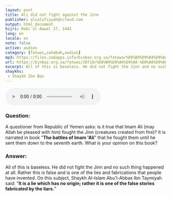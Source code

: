 ```yaml
---
layout: post
title: Ali did not fight against the Jinn
publisher: alsalafiyyah@icloud.com
output: html_document
hijri: Rabi'ul-Awwal 27, 1442
lang: en
locale: en
note: false
active: audios
category: [fatwas,sahabah,audios]
mp3: https://files.zadapps.info/binbaz.org.sa/fatawa/%D8%B9%D9%84%D9%8A%20%D8%A8%D9%86%20%D8%A3%D8%A8%D9%8A%20%D8%B7%D8%A7%D9%84%D8%A8%20%D9%84%D9%85%20%D9%8A%D8%AD%D8%A7%D8%B1%D8%A8%20%D8%A7%D9%84%D8%AC%D9%86.mp3
url: https://binbaz.org.sa/fatwas/28718/%D8%B9%D9%84%D9%8A-%D8%A8%D9%86-%D8%A7%D8%A8%D9%8A-%D8%B7%D8%A7%D9%84%D8%A8-%D9%84%D9%85-%D9%8A%D8%AD%D8%A7%D8%B1%D8%A8-%D8%A7%D9%84%D8%AC%D9%86
excerpt: All of this is baseless. He did not fight the Jinn and no such thing happened at all. Rather this is false and is one of the lies and fabrications that people have invented.
shaykhs: 
 - Shaykh Ibn Baz
---
```


<audio controls>
 <source src="https://files.zadapps.info/binbaz.org.sa/fatawa/%D8%B9%D9%84%D9%8A%20%D8%A8%D9%86%20%D8%A3%D8%A8%D9%8A%20%D8%B7%D8%A7%D9%84%D8%A8%20%D9%84%D9%85%20%D9%8A%D8%AD%D8%A7%D8%B1%D8%A8%20%D8%A7%D9%84%D8%AC%D9%86.mp3" type="audio/mpeg"/><p>Your browser does not support the audio element.</p>
</audio>

### Question:
A questioner from Republic of Yemen asks: is it true that Imam Ali (may Allah be pleased with him) fought the Jinn (creatures created from fire)? It is narrated in book "**The battles of Imam 'Ali**" that he fought them until he  sent them down to the seventh earth. What is your opinion on this book? 

### Answer: 
All of this is baseless. He did not fight the Jinn and no such thing happened at all. Rather this is false and is one of the lies and fabrications that people have invented. On this subject, Shaykh Al-Islam Abu'l-Abbas Ibn Taymiyah said: "**It is a lie which has no origin; rather it is one of the false stories fabricated by the liars.**" 

